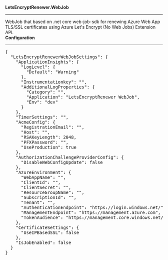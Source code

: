 <b>LetsEncryptRenewer.WebJob</b>
<hr>
WebJob that based on .net core web-job-sdk for renewing Azure Web App TLS/SSL certificates using Azure Let's Encrypt (No Web Jobs) Extension API.
<br>
<b>Configuration</b>
<hr>
<pre>
{
  "LetsEncryptRenewerWebJobSettings": {
    "ApplicationInsights": {
      "LogLevel": {
        "Default": "Warning"
      },
      "Instrumentationkey": "",
      "AdditionalLogProperties": {
        "Category": "",
        "Application": "LetsEncryptRenewer WebJob",
        "Env": "dev"
      }
    },
    "TimerSettings": "",
    "AcmeConfig": {
      "RegistrationEmail": "",
      "Host": "",
      "RSAKeyLength": 2048,
      "PFXPassword": "",
      "UseProduction": true
    },
    "AuthorizationChallengeProviderConfig": {
      "DisableWebConfigUpdate": false
    },
    "AzureEnvironment": {
      "WebAppName": "",
      "ClientId": "",
      "ClientSecret": "",
      "ResourceGroupName": "",
      "SubscriptionId": "",
      "Tenant": "",
      "AuthenticationEndpoint": "https://login.windows.net/",
      "ManagementEndpoint": "https://management.azure.com",
      "TokenAudience": "https://management.core.windows.net/"
    },
    "CertificateSettings": {
      "UseIPBasedSSL": false
    },
    "IsJobEnabled": false
  }
}
</pre>
